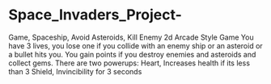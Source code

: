 # Space_Invaders_Project-
Game, Spaceship,  Avoid Asteroids, Kill Enemy
2d Arcade Style Game
You have 3 lives, you lose one if you collide with an enemy ship or an asteroid or a bullet hits you.
You gain points if you destroy enemies and asteroids and collect gems.
There are two powerups:
Heart, Increases health if its less than 3
Shield, Invincibility for 3 seconds

